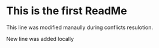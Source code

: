 # This is the first ReadMe

This line was modified manaully during conflicts resulotion.

New line was added locally